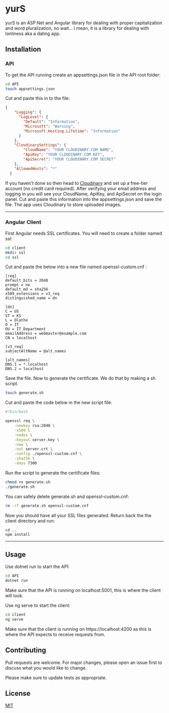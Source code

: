 # yurS

yurS is an ASP.Net and Angular library for dealing with proper capitalization and word pluralization, no wait... I mean, it is a library for dealing with lonliness aka a dating app.

## Installation

### API
To get the API running create an appsettings.json file in the API root folder:
```bash
cd API
touch appsettings.json
```

Cut and paste this in to the file:
```json
{
    "Logging": {
      "LogLevel": {
        "Default": "Information",
        "Microsoft": "Warning",
        "Microsoft.Hosting.Lifetime": "Information"
      }
    },
    "CloudinarySettings": {
        "CloudName": "YOUR CLOUDINARY.COM NAME",
        "ApiKey": "YOUR CLOUDINARY.COM KEY",
        "ApiSecret": "YOUR CLOUDINARY.COM SECRET"
    },
    "AllowedHosts": "*"
  }
```
If you haven't done so then head to [Cloudinary](https://cloudinary.com) and set up a free-tier account (no credit card required). After verifying your email address and logging in you will see your CloudName, ApiKey, and ApiSecret on the login panel. Cut and paste this information into the appsettings.json and save the file. The app uses Cloudinary to store uploaded images.

---
### Angular Client
First Angular needs SSL certificates. You will need to create a folder named ssl:

```bash
cd client
mkdir ssl
cd ssl
```
Cut and paste the below into a new file named openssl-custom.cnf :
```
[req]
default_bits = 2048
prompt = no
default_md = sha256
x509_extensions = v3_req
distinguished_name = dn

[dn]
C = US
ST = KS
L = Olathe
O = IT
OU = IT Department
emailAddress = webmaster@example.com
CN = localhost

[v3_req]
subjectAltName = @alt_names

[alt_names]
DNS.1 = *.localhost
DNS.2 = localhost
```

Save the file. Now to generate the certificate. We do that by making a sh script.
```bash
touch generate.sh
```

Cut and paste the code below in the new script file:
```bash
#!bin/bash

openssl req \
    -newkey rsa:2048 \
    -x509 \
    -nodes \
    -keyout server.key \
    -new \
    -out server.crt \
    -config ./openssl-custom.cnf \
    -sha256 \
    -days 7300
```

Run the script to generate the certificate files:
```bash
chmod +x generate.sh
./generate.sh
```

You can safely delete generate.sh and openssl-custom.cnf:
```bash
rm -rf generate.sh openssl-custom.cnf
```

Now you should have all your SSL files generated. Return back the the client directory and run:
```
cd ..
npm install
```
---
## Usage
Use dotnet run to start the API:
```bash
cd API
dotnet run
```
Make sure that the API is running on localhost:5001, this is where the client will look.

Use ng serve to start the client:
```bash
cd client
ng serve
```
Make sure that the client is running on https://localhost:4200 as this is where the API expects to receive requests from.


## Contributing
Pull requests are welcome. For major changes, please open an issue first to discuss what you would like to change.

Please make sure to update tests as appropriate.

## License
[MIT](https://choosealicense.com/licenses/mit/)